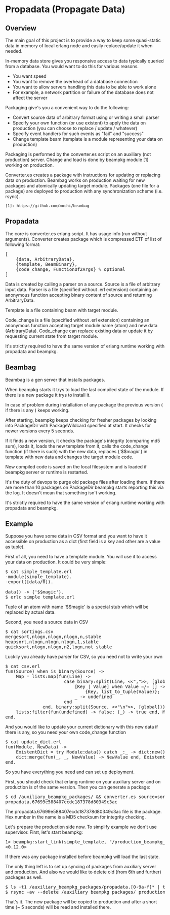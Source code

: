 Propadata (Propagate Data)
==========================


Overview
--------

The main goal of this project is to provide a way to keep some quasi-static data in memory of local erlang node and
easily replace/update it when needed.

In-memory data store gives you responsive access to data typically queried from a database. You would want to do this for various reasons.
 - You want speed
 - You want to remove the overhead of a database connection
 - You want to allow servers handling this data to be able to work alone
 - For example, a network partition or failure of the database does not affect the server

Packaging give's you a convenient way to do the following:
 - Convert source data of arbitrary format using or writing a small parser
 - Specify your own function (or use existent) to apply the data on production (you can choose to replace / update / whatever)
 - Specify event handlers for such events as "fail" and "success"
 - Change template beam (template is a module representing your data on production)

Packaging is performed by the converter.es script on an auxiliary (not production) server. Change and load is done by beampkg module [1] working on production.

Converter.es creates a package with instructions for updating or replacing data on production.
Beambag works on production waiting for new packages and atomically updating target module.
Packages (one file for a package) are deployed to production with any synchronization scheme (i.e. rsync).

    [1]: https://github.com/mochi/beambag


Propadata
---------

The core is converter.es erlang script. It has usage info (run without arguments).
Converter creates package which is compressed ETF of list of following format:

<pre>
[
    {data, ArbitraryData},
    {template, BeamBinary},
    {code_change, FunctionOf2Args} % optional
]
</pre>

Data is created by calling a parser on a source.
Source is a file of arbitrary input data.
Parser is a file (specified without .erl extension) containing an anonymous function accepting binary content of source and returning ArbitraryData.

Template is a file containing beam with target module.

Code_change is a file (specified without .erl extension) containing an anonymous function accepting target module name (atom) and new data (ArbitraryData).
Code_change can replace existing data or update it by requesting current state from target module.

It's strictly required to have the same version of erlang runtime working with propadata and beampkg.


Beambag
-------

Beambag is a gen server that installs packages.

When beampkg starts it trys to load the last compiled state of the module.
If there is a new package it trys to install it.

In case of problem during installation of any package the previous version ( if there is any ) keeps working.

After starting, beampkg keeps checking for fresher packages by looking into PackageDir with PackageWildcard specified at start. It checks for newer versions every 5 seconds.

If it finds a new version, it checks the package's integrity (comparing md5 sum), loads it, loads the new template from it, calls the code_change function (if there is such) with the new data, replaces {'$$magic'} in template with new data and changes the target module code.

New compiled code is saved on the local filesystem and is loaded if beampkg server or runtime is restarted.

It's the duty of devops to purge old package files after loading them. If there are more than 10 packages on PackageDir beampkg starts reporting this via the log. It doesn't mean that something isn't working.

It's strictly required to have the same version of erlang runtime working with propadata and beampkg.


Example
-------

Suppose you have some data in CSV format and you want to have it accessible on production as a dict (first field is a key and other are a value as tuple).

First of all, you need to have a template module. You will use it to access your data on production.
It could be very simple:

<pre>
$ cat simple_template.erl
-module(simple_template).
-export([data/0]).

data() -> {'$$magic'}.
$ erlc simple_template.erl
</pre>

Tuple of an atom with name '$$magic' is a special stub which will be replaced by actual data.

Second, you need a source data in CSV

<pre>
$ cat sortings.csv
mergesort,nlogn,nlogn,nlogn,n,stable
heapsort,nlogn,nlogn,nlogn,1,stable
quicksort,nlogn,nlogn,n2,logn,not_stable
</pre>

Luckily you already have parser for CSV, so you need not to write your own

<pre>
$ cat csv.erl
fun(Source) when is_binary(Source) ->
    Map = lists:map(fun(Line) ->
                      case binary:split(Line, <<",">>, [global]) of
                          [Key | Value] when Value =/= [] ->
                              {Key, list_to_tuple(Value)};
                          _ -> undefined
                      end
              end, binary:split(Source, <<"\n">>, [global])),
    lists:filter(fun(undefined) -> false; (_) -> true end, Map)
end.
</pre>

And you would like to update your current dictionary with this new data if there is any, so you need your own code_change function

<pre>
$ cat update_dict.erl
fun(Module, NewData) ->
    ExistentDict = try Module:data() catch _:_ -> dict:new() end,
    dict:merge(fun(_, _, NewValue) -> NewValue end, ExistentDict, dict:from_list(NewData))
end.
</pre>

So you have everything you need and can set up deployment.

First, you should check that erlang runtime on your auxiliary server and on production is of the same version.
Then you can generate a package:

<pre>
$ cd /auxiliary_beampkg_packages/ && converter.es source=sortings.csv parser=csv template=simple_template.beam code_change=update_dict
propadata.67699e588407ecdc187378d80349c3ac
</pre>

The propadata.67699e588407ecdc187378d80349c3ac file is the package. Hex number in the name is a MD5 checksum for integrity checking.

Let's prepare the production side now.
To simplify example we don't use supervisor.
First, let's start beampkg:

<pre>
1> beampkg:start_link(simple_template, "/production_beampkg_packages", "propadata.[0-9a-f]*").
<0.12.0>
</pre>

If there was any package installed before beampkg will load the last state.

The only thing left is to set up syncing of packages from auxiliary server and production.
And also we would like to delete old (from 6th and further) packages as well.

<pre>
$ ls -t1 /auxiliary_beampkg_packages/propadata.[0-9a-f]* | tail -n +6 | xargs rm -f
$ rsync -av --delete /auxiliary_beampkg_packages/ production:/production_beampkg_packages/
</pre>

That's it. The new package will be copied to production and after a short time (~ 5 seconds) will be read and installed there.
